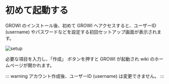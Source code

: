 # 初めて起動する

GROWI のインストール後、初めて GROWI へアクセスすると、ユーザーID (username) やパスワードなどを設定する初回セットアップ画面が表示されます。

<img :src="$withBase('/assets/images/ja/setup.png')" alt="setup">

必要な項目を入力し、「作成」 ボタンを押すと GROWI が起動され wiki のホームページが開かれます。

::: warning
アカウント作成後、ユーザーID (username) は変更できません。
:::

